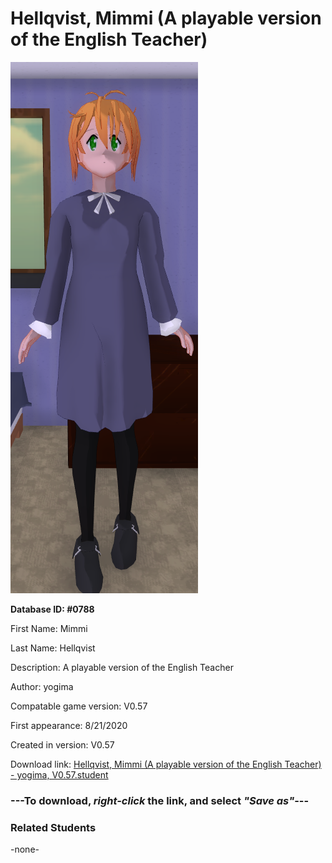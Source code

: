# Hellqvist, Mimmi (A playable version of the English Teacher)

<img src="../../Files/Images/Hellqvist, Mimmi (A playable version of the English Teacher).png" title="Hellqvist, Mimmi (A playable version of the English Teacher) - yogima, V0.57">

**Database ID: #0788**

First Name: Mimmi

Last Name: Hellqvist

Description: A playable version of the English Teacher

Author: yogima

Compatable game version: V0.57

First appearance: 8/21/2020

Created in version: V0.57

Download link: <a href="https://raw.githubusercontent.com/Arbiter1223/Daigaku-Gurashi-Custom-Students/master/Files/Student%20Files/Hellqvist%2C%20Mimmi%20(A%20playable%20version%20of%20the%20English%20Teacher)%20-%20yogima%2C%20V0.57.student">Hellqvist, Mimmi (A playable version of the English Teacher) - yogima, V0.57.student</a>

### ---**To download, _right-click_ the link, and select _"Save as"_**---

### Related Students

-none-

